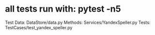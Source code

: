 # all tests run with: pytest -n5
Test Data: DataStore/data.py
Methods: Services/YandexSpeller.py
Tests: TestCases/test_yandex_speller.py